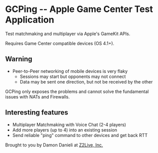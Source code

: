 GCPing -- Apple Game Center Test Application
============================================

Test matchmaking and multiplayer via Apple's GameKit APIs.

Requires Game Center compatible devices (OS 4.1+).

Warning
-------

* Peer-to-Peer networking of mobile devices is very flaky
  * Sessions may start but opponents may not connect
  * Data may be sent one direction, but not be received by the other

GCPing only exposes the problems and cannot solve the fundamental issues with NATs and Firewalls.

Interesting features
--------------------

* Multiplayer Matchmaking with Voice Chat (2-4 players)
* Add more players (up to 4) into an existing session
* Send reliable "ping" command to other devices and get back RTT

Brought to you by Damon Danieli at [Z2Live, Inc.][1]

[1]: http://www.z2live.com

<!--
vi: filetype=mkd
-->
